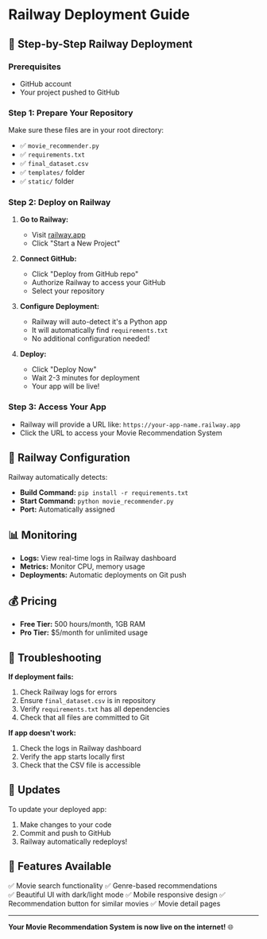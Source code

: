 # Railway Deployment Guide

## 🚀 Step-by-Step Railway Deployment

### Prerequisites
- GitHub account
- Your project pushed to GitHub

### Step 1: Prepare Your Repository
Make sure these files are in your root directory:
- ✅ `movie_recommender.py`
- ✅ `requirements.txt`
- ✅ `final_dataset.csv`
- ✅ `templates/` folder
- ✅ `static/` folder

### Step 2: Deploy on Railway

1. **Go to Railway:**
   - Visit [railway.app](https://railway.app)
   - Click "Start a New Project"

2. **Connect GitHub:**
   - Click "Deploy from GitHub repo"
   - Authorize Railway to access your GitHub
   - Select your repository

3. **Configure Deployment:**
   - Railway will auto-detect it's a Python app
   - It will automatically find `requirements.txt`
   - No additional configuration needed!

4. **Deploy:**
   - Click "Deploy Now"
   - Wait 2-3 minutes for deployment
   - Your app will be live!

### Step 3: Access Your App
- Railway will provide a URL like: `https://your-app-name.railway.app`
- Click the URL to access your Movie Recommendation System

## 🔧 Railway Configuration

Railway automatically detects:
- **Build Command:** `pip install -r requirements.txt`
- **Start Command:** `python movie_recommender.py`
- **Port:** Automatically assigned

## 📊 Monitoring

- **Logs:** View real-time logs in Railway dashboard
- **Metrics:** Monitor CPU, memory usage
- **Deployments:** Automatic deployments on Git push

## 💰 Pricing

- **Free Tier:** 500 hours/month, 1GB RAM
- **Pro Tier:** $5/month for unlimited usage

## 🐛 Troubleshooting

**If deployment fails:**
1. Check Railway logs for errors
2. Ensure `final_dataset.csv` is in repository
3. Verify `requirements.txt` has all dependencies
4. Check that all files are committed to Git

**If app doesn't work:**
1. Check the logs in Railway dashboard
2. Verify the app starts locally first
3. Check that the CSV file is accessible

## 🔄 Updates

To update your deployed app:
1. Make changes to your code
2. Commit and push to GitHub
3. Railway automatically redeploys!

## 📱 Features Available

✅ Movie search functionality
✅ Genre-based recommendations  
✅ Beautiful UI with dark/light mode
✅ Mobile responsive design
✅ Recommendation button for similar movies
✅ Movie detail pages

---

**Your Movie Recommendation System is now live on the internet!** 🌐
